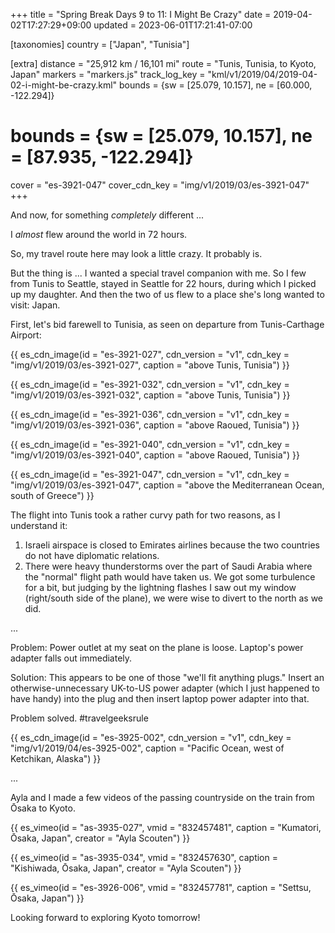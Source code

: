 +++
title = "Spring Break Days 9 to 11: I Might Be Crazy"
date = 2019-04-02T17:27:29+09:00
updated = 2023-06-01T17:21:41-07:00

[taxonomies]
country = ["Japan", "Tunisia"]

[extra]
distance = "25,912 km / 16,101 mi"
route = "Tunis, Tunisia, to Kyoto, Japan"
markers = "markers.js"
track_log_key = "kml/v1/2019/04/2019-04-02-i-might-be-crazy.kml"
bounds = {sw = [25.079, 10.157], ne = [60.000, -122.294]}
# bounds = {sw = [25.079, 10.157], ne = [87.935, -122.294]}
cover = "es-3921-047"
cover_cdn_key = "img/v1/2019/03/es-3921-047"
+++

And now, for something _completely_ different ...

I _almost_ flew around the world in 72 hours.

<!-- more -->

So, my travel route here may look a little crazy. It probably is.

But the thing is ... I wanted a special travel companion with me. So I few from Tunis to Seattle, stayed in Seattle for 22 hours, during which I picked up my daughter. And then the two of us flew to a place she's long wanted to visit: Japan.

First, let's bid farewell to Tunisia, as seen on departure from Tunis-Carthage Airport:

{{ es_cdn_image(id = "es-3921-027", cdn_version = "v1", cdn_key = "img/v1/2019/03/es-3921-027", caption = "above Tunis, Tunisia") }}

{{ es_cdn_image(id = "es-3921-032", cdn_version = "v1", cdn_key = "img/v1/2019/03/es-3921-032", caption = "above Tunis, Tunisia") }}

{{ es_cdn_image(id = "es-3921-036", cdn_version = "v1", cdn_key = "img/v1/2019/03/es-3921-036", caption = "above Raoued, Tunisia") }}

{{ es_cdn_image(id = "es-3921-040", cdn_version = "v1", cdn_key = "img/v1/2019/03/es-3921-040", caption = "above Raoued, Tunisia") }}

{{ es_cdn_image(id = "es-3921-047", cdn_version = "v1", cdn_key = "img/v1/2019/03/es-3921-047", caption = "above the Mediterranean Ocean, south of Greece") }}

The flight into Tunis took a rather curvy path for two reasons, as I understand it:

1. Israeli airspace is closed to Emirates airlines because the two countries do not have diplomatic relations.
2. There were heavy thunderstorms over the part of Saudi Arabia where the "normal" flight path would have taken us. We got some turbulence for a bit, but judging by the lightning flashes I saw out my window (right/south side of the plane), we were wise to divert to the north as we did.

...

Problem: Power outlet at my seat on the plane is loose. Laptop's power adapter falls out immediately.

Solution: This appears to be one of those "we'll fit anything plugs." Insert an otherwise-unnecessary UK-to-US power adapter (which I just happened to have handy) into the plug and then insert laptop power adapter into that.

Problem solved. #travelgeeksrule

{{ es_cdn_image(id = "es-3925-002", cdn_version = "v1", cdn_key = "img/v1/2019/04/es-3925-002", caption = "Pacific Ocean, west of Ketchikan, Alaska") }}

...

Ayla and I made a few videos of the passing countryside on the train from Ōsaka to Kyoto.

{{ es_vimeo(id = "as-3935-027", vmid = "832457481", caption = "Kumatori, Ōsaka, Japan", creator = "Ayla Scouten") }}

{{ es_vimeo(id = "as-3935-034", vmid = "832457630", caption = "Kishiwada, Ōsaka, Japan", creator = "Ayla Scouten") }}

{{ es_vimeo(id = "es-3926-006", vmid = "832457781", caption = "Settsu, Ōsaka, Japan") }}

Looking forward to exploring Kyoto tomorrow!
